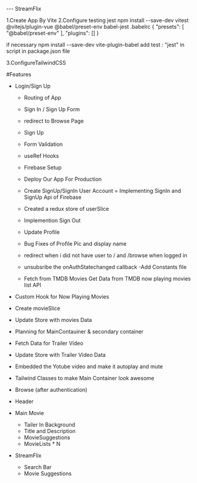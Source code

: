 --- StreamFlix

1.Create App By Vite
2.Configure testing jest
npm install --save-dev vitest @vitejs/plugin-vue @babel/preset-env babel-jest
.babelrc
{
"presets": [
"@babel/preset-env"
],
"plugins": []
}

if necessary
npm install --save-dev vite-plugin-babel
add test : "jest"
in script in package.json file

3.ConfigureTailwindCSS

#Features

- Login/Sign Up

  - Routing of App
  - Sign In / Sign Up Form
  - redirect to Browse Page
  - Sign Up
  - Form Validation
  - useRef Hooks
  - Firebase Setup
  - Deploy Our App For Production
  - Create SignUp/SignIn User Account
    = Implementing SignIn and SignUp Api of Firebase
  - Created a redux store of userSlice
  - Implemention Sign Out
  - Update Profile
  - Bug Fixes of Profile Pic and display name
  - redirect when i did not have user to / and /browse when logged in
  - unsubsribe the onAuthStatechanged callback
    -Add Constants file

  - Fetch from TMDB Movies
    Get Data from TMDB now playing movies list API

- Custom Hook for Now Playing Movies
- Create movieSlice
- Update Store with movies Data
- Planning for MainContauiner & secondary container
- Fetch Data for Trailer Video
- Update Store with Trailer Video Data
- Embedded the Yotube video and make it autoplay and mute
- Tailwind Classes to make Main Container look awesome

- Browse (after authentication)
- Header
- Main Movie

  - Tailer In Background
  - Title and Description
  - MovieSuggestions
  - MovieLists \* N

- StreamFlix
  - Search Bar
  - Movie Suggestions
